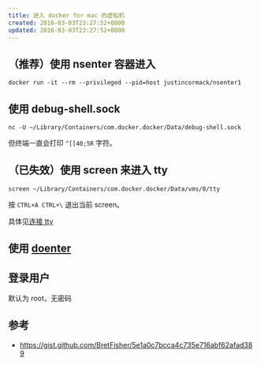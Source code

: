 ```yaml
---
title: 进入 docker for mac 的虚拟机
created: 2016-03-03T23:27:52+0800
updated: 2016-03-03T23:27:52+0800
---
```



## （推荐）使用 nsenter 容器进入

`docker run -it --rm --privileged --pid=host justincormack/nsenter1`

## 使用 debug-shell.sock

`nc -U ~/Library/Containers/com.docker.docker/Data/debug-shell.sock`

但终端一直会打印 `^[[40;5R` 字符。

## （已失效）使用 screen 来进入 tty

`screen ~/Library/Containers/com.docker.docker/Data/vms/0/tty`

按 `CTRL+A CTRL+\` 退出当前 screen。

具体见[连接 tty](../linux/connect-tty.md)

## 使用 [doenter](https://github.com/fntlnz/doenter)


## 登录用户

默认为 root，无密码

## 参考

- https://gist.github.com/BretFisher/5e1a0c7bcca4c735e716abf62afad389
